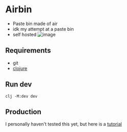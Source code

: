 # Airbin 
- Paste bin made of air
- idk my attempt at a paste bin
- self hosted
![image](https://github.com/jacoobes/airbin/assets/76754747/4503b290-ea0d-4947-b76a-4f2b7c0f8c23)

## Requirements
- git
- [clojure](https://clojure.org/guides/install_clojure)

## Run dev
`clj -M:dev dev`

## Production
I personally haven't tested this yet, but here is a [tutorial](https://biffweb.com/docs/reference/production/)
